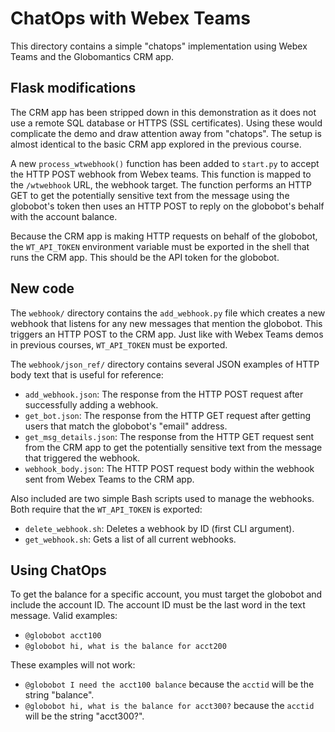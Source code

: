 # ChatOps with Webex Teams
This directory contains a simple "chatops" implementation using
Webex Teams and the Globomantics CRM app.

## Flask modifications
The CRM app has been stripped down in this demonstration as it
does not use a remote SQL database or HTTPS (SSL certificates).
Using these would complicate the demo and draw attention away
from "chatops". The setup is almost identical to the basic CRM
app explored in the previous course.

A new `process_wtwebhook()` function has been added to `start.py`
to accept the HTTP POST webhook from Webex teams. This function
is mapped to the `/wtwebhook` URL, the webhook target. The
function performs an HTTP GET to get the potentially sensitive
text from the message using the globobot's token then uses an
HTTP POST to reply on the globobot's behalf with the account balance.

Because the CRM app is making HTTP requests on behalf of the globobot,
the `WT_API_TOKEN` environment variable must be exported in the shell
that runs the CRM app. This should be the API token for the globobot.

## New code
The `webhook/` directory contains the `add_webhook.py` file which
creates a new webhook that listens for any new messages that mention
the globobot. This triggers an HTTP POST to the CRM app. Just like with
Webex Teams demos in previous courses, `WT_API_TOKEN` must be exported.

The `webhook/json_ref/` directory contains several JSON examples
of HTTP body text that is useful for reference:

  * `add_webhook.json`: The response from the HTTP POST request after
    successfully adding a webhook.
  * `get_bot.json`: The response from the HTTP GET request after getting
    users that match the globobot's "email" address.
  * `get_msg_details.json`: The response from the HTTP GET request
    sent from the CRM app to get the potentially sensitive text from
    the message that triggered the webhook.
  * `webhook_body.json`: The HTTP POST request body within the webhook
    sent from Webex Teams to the CRM app.

Also included are two simple Bash scripts used to manage the webhooks.
Both require that the `WT_API_TOKEN` is exported:

  * `delete_webhook.sh`: Deletes a webhook by ID (first CLI argument).
  * `get_webhook.sh`: Gets a list of all current webhooks.

## Using ChatOps
To get the balance for a specific account, you must target the
globobot and include the account ID. The account ID must be
the last word in the text message. Valid examples:

  * `@globobot acct100`
  * `@globobot hi, what is the balance for acct200`

These examples will not work: 

  * `@globobot I need the acct100 balance` because the `acctid` will
    be the string "balance".
  * `@globobot hi, what is the balance for acct300?` because the
    `acctid` will be the string "acct300?".


